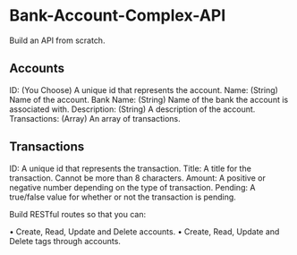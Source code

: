 # Bank-Account-Complex-API

Build an API from scratch. 


## Accounts 

ID: (You Choose) A unique id that represents the account.
Name: (String) Name of the account. 
Bank Name: (String) Name of the bank the account is associated with. 
Description: (String) A description of the account.
Transactions: (Array) An array of transactions.

## Transactions

ID: A unique id that represents the transaction. 
Title: A title for the transaction. Cannot be more than 8 characters. 
Amount: A positive or negative number depending on the type of transaction. 
Pending: A true/false value for whether or not the transaction is pending. 

Build RESTful routes so that you can:

• Create, Read, Update and Delete accounts.
• Create, Read, Update and Delete tags through accounts.
